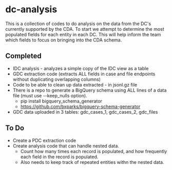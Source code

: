 # dc-analysis
This is a collection of codes to do analysis on the data from the DC's currently supported by the CDA. To start we attempt to determine the most populated fields for each entity in each DC. This will help inform the team which fields to focus on bringing into the CDA schema.

## Completed
* IDC analysis - analyzes a simple copy of the IDC view as a table
* GDC extraction code (extracts ALL fields in case and file endpoints without duplicating overlapping columns)
* Code to be able to clean up data extracted - in jsonl.gz file
* There is a repo to generate a BigQuery schema using ALL lines of a data file (must use --keep_nulls option). 
  * pip install bigquery_schema_generator
  * https://github.com/bxparks/bigquery-schema-generator
* GDC data uploaded in 3 tables: gdc_cases_1, gdc_cases_2, gdc_files
## To Do
* Create a PDC extraction code
* Create analysis code that can handle nested data. 
  * Count how many times each record is populated, and how frequently each field in the record is populated. 
  * Also needs to keep track of repeated entities withn the nested data.
